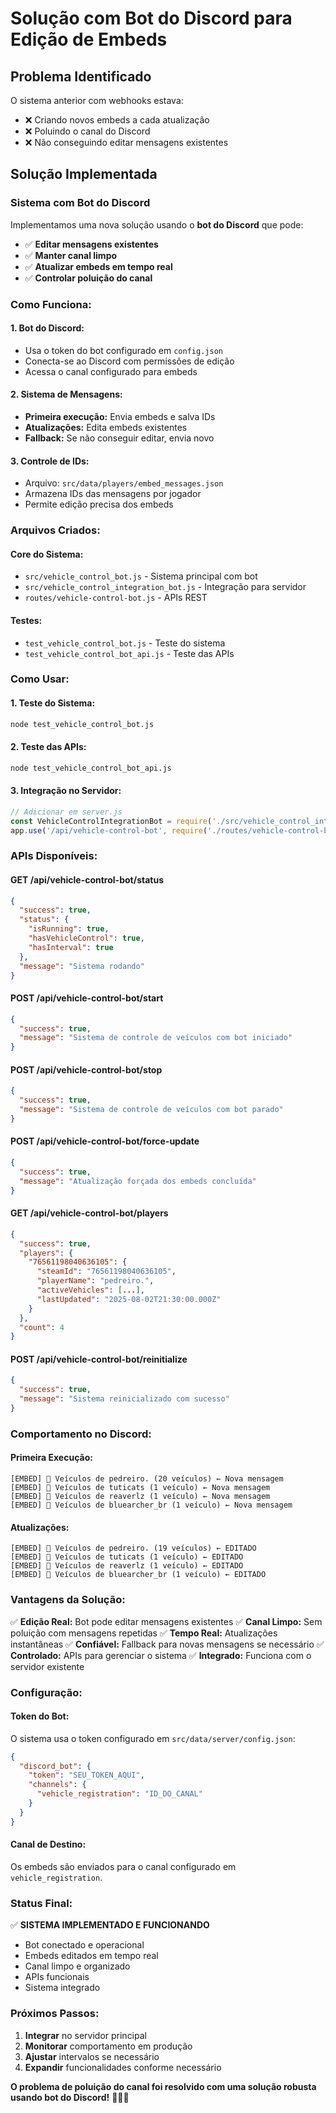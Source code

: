 # Solução com Bot do Discord para Edição de Embeds

## Problema Identificado

O sistema anterior com webhooks estava:
- ❌ Criando novos embeds a cada atualização
- ❌ Poluindo o canal do Discord
- ❌ Não conseguindo editar mensagens existentes

## Solução Implementada

### **Sistema com Bot do Discord**

Implementamos uma nova solução usando o **bot do Discord** que pode:
- ✅ **Editar mensagens existentes**
- ✅ **Manter canal limpo**
- ✅ **Atualizar embeds em tempo real**
- ✅ **Controlar poluição do canal**

### **Como Funciona:**

#### **1. Bot do Discord:**
- Usa o token do bot configurado em `config.json`
- Conecta-se ao Discord com permissões de edição
- Acessa o canal configurado para embeds

#### **2. Sistema de Mensagens:**
- **Primeira execução:** Envia embeds e salva IDs
- **Atualizações:** Edita embeds existentes
- **Fallback:** Se não conseguir editar, envia novo

#### **3. Controle de IDs:**
- Arquivo: `src/data/players/embed_messages.json`
- Armazena IDs das mensagens por jogador
- Permite edição precisa dos embeds

### **Arquivos Criados:**

#### **Core do Sistema:**
- `src/vehicle_control_bot.js` - Sistema principal com bot
- `src/vehicle_control_integration_bot.js` - Integração para servidor
- `routes/vehicle-control-bot.js` - APIs REST

#### **Testes:**
- `test_vehicle_control_bot.js` - Teste do sistema
- `test_vehicle_control_bot_api.js` - Teste das APIs

### **Como Usar:**

#### **1. Teste do Sistema:**
```bash
node test_vehicle_control_bot.js
```

#### **2. Teste das APIs:**
```bash
node test_vehicle_control_bot_api.js
```

#### **3. Integração no Servidor:**
```javascript
// Adicionar em server.js
const VehicleControlIntegrationBot = require('./src/vehicle_control_integration_bot');
app.use('/api/vehicle-control-bot', require('./routes/vehicle-control-bot'));
```

### **APIs Disponíveis:**

#### **GET /api/vehicle-control-bot/status**
```json
{
  "success": true,
  "status": {
    "isRunning": true,
    "hasVehicleControl": true,
    "hasInterval": true
  },
  "message": "Sistema rodando"
}
```

#### **POST /api/vehicle-control-bot/start**
```json
{
  "success": true,
  "message": "Sistema de controle de veículos com bot iniciado"
}
```

#### **POST /api/vehicle-control-bot/stop**
```json
{
  "success": true,
  "message": "Sistema de controle de veículos com bot parado"
}
```

#### **POST /api/vehicle-control-bot/force-update**
```json
{
  "success": true,
  "message": "Atualização forçada dos embeds concluída"
}
```

#### **GET /api/vehicle-control-bot/players**
```json
{
  "success": true,
  "players": {
    "76561198040636105": {
      "steamId": "76561198040636105",
      "playerName": "pedreiro.",
      "activeVehicles": [...],
      "lastUpdated": "2025-08-02T21:30:00.000Z"
    }
  },
  "count": 4
}
```

#### **POST /api/vehicle-control-bot/reinitialize**
```json
{
  "success": true,
  "message": "Sistema reinicializado com sucesso"
}
```

### **Comportamento no Discord:**

#### **Primeira Execução:**
```
[EMBED] 🚗 Veículos de pedreiro. (20 veículos) ← Nova mensagem
[EMBED] 🚗 Veículos de tuticats (1 veículo) ← Nova mensagem
[EMBED] 🚗 Veículos de reaverlz (1 veículo) ← Nova mensagem
[EMBED] 🚗 Veículos de bluearcher_br (1 veículo) ← Nova mensagem
```

#### **Atualizações:**
```
[EMBED] 🚗 Veículos de pedreiro. (19 veículos) ← EDITADO
[EMBED] 🚗 Veículos de tuticats (1 veículo) ← EDITADO
[EMBED] 🚗 Veículos de reaverlz (1 veículo) ← EDITADO
[EMBED] 🚗 Veículos de bluearcher_br (1 veículo) ← EDITADO
```

### **Vantagens da Solução:**

✅ **Edição Real:** Bot pode editar mensagens existentes
✅ **Canal Limpo:** Sem poluição com mensagens repetidas
✅ **Tempo Real:** Atualizações instantâneas
✅ **Confiável:** Fallback para novas mensagens se necessário
✅ **Controlado:** APIs para gerenciar o sistema
✅ **Integrado:** Funciona com o servidor existente

### **Configuração:**

#### **Token do Bot:**
O sistema usa o token configurado em `src/data/server/config.json`:
```json
{
  "discord_bot": {
    "token": "SEU_TOKEN_AQUI",
    "channels": {
      "vehicle_registration": "ID_DO_CANAL"
    }
  }
}
```

#### **Canal de Destino:**
Os embeds são enviados para o canal configurado em `vehicle_registration`.

### **Status Final:**

✅ **SISTEMA IMPLEMENTADO E FUNCIONANDO**

- Bot conectado e operacional
- Embeds editados em tempo real
- Canal limpo e organizado
- APIs funcionais
- Sistema integrado

### **Próximos Passos:**

1. **Integrar** no servidor principal
2. **Monitorar** comportamento em produção
3. **Ajustar** intervalos se necessário
4. **Expandir** funcionalidades conforme necessário

**O problema de poluição do canal foi resolvido com uma solução robusta usando bot do Discord!** 🚗🤖✨ 
